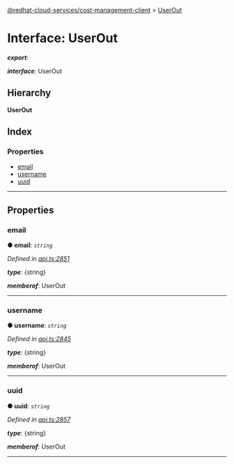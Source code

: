 [@redhat-cloud-services/cost-management-client](../README.md) > [UserOut](../interfaces/userout.md)

# Interface: UserOut

*__export__*: 

*__interface__*: UserOut

## Hierarchy

**UserOut**

## Index

### Properties

* [email](userout.md#email)
* [username](userout.md#username)
* [uuid](userout.md#uuid)

---

## Properties

<a id="email"></a>

###  email

**● email**: *`string`*

*Defined in [api.ts:2851](https://github.com/RedHatInsights/javascript-clients/blob/master/packages/cost-management/api.ts#L2851)*

*__type__*: {string}

*__memberof__*: UserOut

___
<a id="username"></a>

###  username

**● username**: *`string`*

*Defined in [api.ts:2845](https://github.com/RedHatInsights/javascript-clients/blob/master/packages/cost-management/api.ts#L2845)*

*__type__*: {string}

*__memberof__*: UserOut

___
<a id="uuid"></a>

###  uuid

**● uuid**: *`string`*

*Defined in [api.ts:2857](https://github.com/RedHatInsights/javascript-clients/blob/master/packages/cost-management/api.ts#L2857)*

*__type__*: {string}

*__memberof__*: UserOut

___

